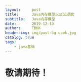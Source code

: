 ```yaml
---
layout:     post
title:      Java内存模型以及G1调优
subtitle:   Java内存模型
date:       2019-12-10
author:     TBKK
header-img: img/post-bg-cook.jpg
catalog: true
tags:
    - java基础
---
```



# 敬请期待！  


